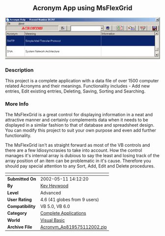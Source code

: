﻿<div align="center">

## Acronym App using MsFlexGrid

<img src="PIC20025111041489356.GIF">
</div>

### Description

This project is a complete application with a data file of over 1500 computer related Acronyms and their meanings. Functionality includes - Add new entries, Edit existing entries, Deleting, Saving, Sorting and Searching.
 
### More Info
 
The MsFlexGrid is a great control for displaying information in a neat and attractive manner and certainly complements data when it needs to be displayed in a similar fashion to that of database and spreadsheet design. You can modify this project to suit your own purpose and even add further functionality.

The MsFlexGrid isn't as straight forward as most of the VB controls and there are a few Idiosyncrasies to take into account. How the control manages it's internal array is dubious to say the least and losing track of the array position of an item can be problematic in it's cause. Therefore you should pay special attention to any Sort, Add, Edit and Delete procedures.


<span>             |<span>
---                |---
**Submitted On**   |2002-05-11 14:12:20
**By**             |[Kev Heywood](https://github.com/Planet-Source-Code/PSCIndex/blob/master/ByAuthor/kev-heywood.md)
**Level**          |Advanced
**User Rating**    |4.6 (41 globes from 9 users)
**Compatibility**  |VB 5\.0, VB 6\.0
**Category**       |[Complete Applications](https://github.com/Planet-Source-Code/PSCIndex/blob/master/ByCategory/complete-applications__1-27.md)
**World**          |[Visual Basic](https://github.com/Planet-Source-Code/PSCIndex/blob/master/ByWorld/visual-basic.md)
**Archive File**   |[Acronym\_Ap819575112002\.zip](https://github.com/Planet-Source-Code/kev-heywood-acronym-app-using-msflexgrid__1-34678/archive/master.zip)








